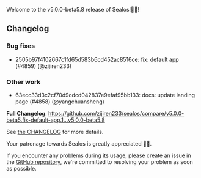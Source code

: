 Welcome to the v5.0.0-beta5.8 release of Sealos!🎉🎉!



## Changelog
### Bug fixes
* 2505b97f4102667c1fd65d583b6cd452ac8516ce: fix: default app (#4859) (@zijiren233)
### Other work
* 63ecc33d3c2cf70d9cdcd042837e9efaf95bb133: docs: update landing page (#4858) (@yangchuansheng)

**Full Changelog**: https://github.com/zijiren233/sealos/compare/v5.0.0-beta5.fix-default-app.1...v5.0.0-beta5.8

See [the CHANGELOG](https://github.com/zijiren233/sealos/blob/main/CHANGELOG/CHANGELOG.md) for more details.

Your patronage towards Sealos is greatly appreciated 🎉🎉.

If you encounter any problems during its usage, please create an issue in the [GitHub repository](https://github.com/zijiren233/sealos), we're committed to resolving your problem as soon as possible.
